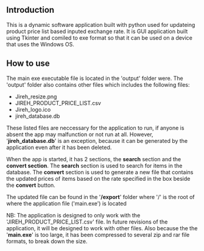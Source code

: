 ## Introduction
This is a dynamic software application built with python used for updateing product price list based inputed exchange rate.
It is GUI application built using Tkinter and comiled to exe format so that it can be used on a device that uses the Windows OS.

## How to use
The main exe executable file is located in the 'output' folder were. The 'output' folder also contains other files which includes the following files: 
- Jireh_resize.png
- JIREH_PRODUCT_PRICE_LIST.csv
- Jireh_logo.ico
- jireh_database.db

These listed files are neccessary for the application to run, if anyone is absent the app may malfunction or not run at all. However, '**jireh_database.db**' is an exception, because it can be generated by the application even after it has been deleted.

When the app is started, it has 2 sections, the **search** section and the **convert section**. 
The **search** section is used to search for items in the database. The **convert** section is used to generate a new file that contains the updated prices of items based on the rate specified in the box beside the **convert** button.

The updated file can be found in the '**/export**' folder where '/' is the root of where the application file ('main.exe') is located

NB: The application is designed to only work with the 'JIREH_PRODUCT_PRICE_LIST.csv' file. In future revisions of the application, it will be designed to work with other files. Also because the the '**main.exe**' is too large, it has been compressed to several zip and rar file formats, to break down the size.
